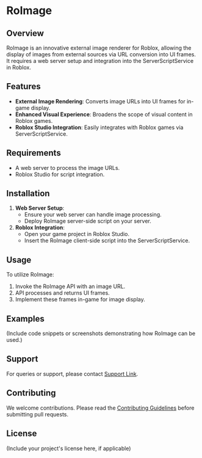 # RoImage

## Overview
RoImage is an innovative external image renderer for Roblox, allowing the display of images from external sources via URL conversion into UI frames. It requires a web server setup and integration into the ServerScriptService in Roblox.

## Features
- **External Image Rendering**: Converts image URLs into UI frames for in-game display.
- **Enhanced Visual Experience**: Broadens the scope of visual content in Roblox games.
- **Roblox Studio Integration**: Easily integrates with Roblox games via ServerScriptService.

## Requirements
- A web server to process the image URLs.
- Roblox Studio for script integration.

## Installation
1. **Web Server Setup**:
   - Ensure your web server can handle image processing.
   - Deploy RoImage server-side script on your server.
2. **Roblox Integration**:
   - Open your game project in Roblox Studio.
   - Insert the RoImage client-side script into the ServerScriptService.

## Usage
To utilize RoImage:
1. Invoke the RoImage API with an image URL.
2. API processes and returns UI frames.
3. Implement these frames in-game for image display.

## Examples
(Include code snippets or screenshots demonstrating how RoImage can be used.)

## Support
For queries or support, please contact [Support Link](#).

## Contributing
We welcome contributions. Please read the [Contributing Guidelines](#) before submitting pull requests.

## License
(Include your project's license here, if applicable)
